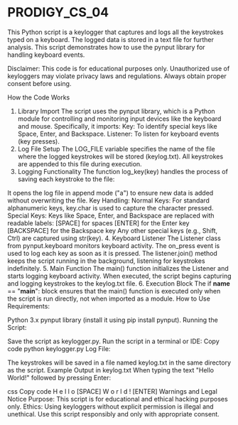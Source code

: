 # PRODIGY_CS_04
This Python script is a keylogger that captures and logs all the keystrokes typed on a keyboard. The logged data is stored in a text file for further analysis. This script demonstrates how to use the pynput library for handling keyboard events.

Disclaimer: This code is for educational purposes only. Unauthorized use of keyloggers may violate privacy laws and regulations. Always obtain proper consent before using.

How the Code Works
1. Library Import
The script uses the pynput library, which is a Python module for controlling and monitoring input devices like the keyboard and mouse.
Specifically, it imports:
Key: To identify special keys like Space, Enter, and Backspace.
Listener: To listen for keyboard events (key presses).
2. Log File Setup
The LOG_FILE variable specifies the name of the file where the logged keystrokes will be stored (keylog.txt).
All keystrokes are appended to this file during execution.
3. Logging Functionality
The function log_key(key) handles the process of saving each keystroke to the file:

It opens the log file in append mode ("a") to ensure new data is added without overwriting the file.
Key Handling:
Normal Keys:
For standard alphanumeric keys, key.char is used to capture the character pressed.
Special Keys:
Keys like Space, Enter, and Backspace are replaced with readable labels:
[SPACE] for spaces
[ENTER] for the Enter key
[BACKSPACE] for the Backspace key
Any other special keys (e.g., Shift, Ctrl) are captured using str(key).
4. Keyboard Listener
The Listener class from pynput.keyboard monitors keyboard activity.
The on_press event is used to log each key as soon as it is pressed.
The listener.join() method keeps the script running in the background, listening for keystrokes indefinitely.
5. Main Function
The main() function initializes the Listener and starts logging keyboard activity.
When executed, the script begins capturing and logging keystrokes to the keylog.txt file.
6. Execution Block
The if __name__ == "__main__": block ensures that the main() function is executed only when the script is run directly, not when imported as a module.
How to Use
Requirements:

Python 3.x
pynput library (install it using pip install pynput).
Running the Script:

Save the script as keylogger.py.
Run the script in a terminal or IDE:
Copy code
python keylogger.py
Log File:

The keystrokes will be saved in a file named keylog.txt in the same directory as the script.
Example Output in keylog.txt
When typing the text "Hello World!" followed by pressing Enter:

css
Copy code
 H e l l o  [SPACE] W o r l d !  [ENTER]
Warnings and Legal Notice
Purpose: This script is for educational and ethical hacking purposes only.
Ethics: Using keyloggers without explicit permission is illegal and unethical. Use this script responsibly and only with appropriate consent.
